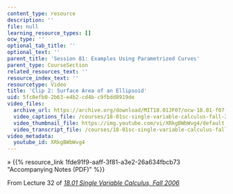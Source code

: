 ```yaml
---
content_type: resource
description: ''
file: null
learning_resource_types: []
ocw_type: ''
optional_tab_title: ''
optional_text: ''
parent_title: 'Session 81: Examples Using Parametrized Curves'
parent_type: CourseSection
related_resources_text: ''
resource_index_text: ''
resourcetype: Video
title: 'Clip 2: Surface Area of an Ellipsoid'
uid: 5fc0efb0-2b63-e4b2-cd4b-c9fbdd8919de
video_files:
  archive_url: https://archive.org/download/MIT18.01JF07/ocw-18.01-f07-lec32_300k.mp4
  video_captions_file: /courses/18-01sc-single-variable-calculus-fall-2010/11bcfc5ea6ac53d3b47c3da5ec5e73f1_XRkgBWbWvg4.vtt
  video_thumbnail_file: https://img.youtube.com/vi/XRkgBWbWvg4/default.jpg
  video_transcript_file: /courses/18-01sc-single-variable-calculus-fall-2010/0a932df2ad412e34a844c0cfb1e2438e_XRkgBWbWvg4.pdf
video_metadata:
  youtube_id: XRkgBWbWvg4
---
```


» {{% resource_link 1fde91f9-aaff-3f81-a3e2-26a634fbcb73 "Accompanying Notes (PDF)" %}}

From Lecture 32 of [_18.01 Single Variable Calculus, Fall 2006_](/courses/18-01-single-variable-calculus-fall-2006/video_galleries/video-lectures)